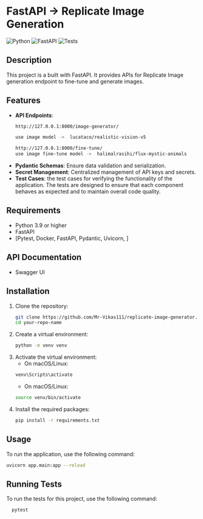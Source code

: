# FastAPI -> Replicate Image Generation 

![Python](https://img.shields.io/badge/python-3.9%2B-blue)
![FastAPI](https://img.shields.io/badge/FastAPI-0.115.4-orange)
![Tests](https://github.com//Mr-Vikas111/replicate-image-generator/actions/workflows/fastapici.yml/badge.svg)


## Description

This project is a built with FastAPI. It provides APIs for  Replicate Image generation endpoint to fine-tune and generate images.

## Features

- **API Endpoints**:
  ```bash
  http://127.0.0.1:8000/image-generator/

  use image model ->  lucataco/realistic-vision-v5
  ```
  ```bash
  http://127.0.0.1:8000/fine-tune/
  use image fine-tune model ->  halimalrasihi/flux-mystic-animals
  ```
- **Pydantic Schemas**: Ensure data validation and serialization.
- **Secret Management**: Centralized management of API keys and secrets.
- **Test Cases**: the test cases for verifying the functionality of the application. The tests are designed to ensure that each component behaves as expected and to maintain overall code quality.

## Requirements

- Python 3.9 or higher
- FastAPI
- [Pytest, Docker, FastAPI, Pydantic, Uvicorn, ]

## API Documentation
- Swagger UI

## Installation

  1. Clone the repository:
     ```bash
     git clone https://github.com/Mr-Vikas111/replicate-image-generator.git
     cd your-repo-name
  2. Create a virtual environment:
     ```bash
     python -m venv venv
  3. Activate the virtual environment:
     - On macOS/Linux:
     ```bash
     venv\Scripts\activate
     ```
     - On macOS/Linux:
      ```bash
     source venv/bin/activate
     ```
  4. Install the required packages:
     ```bash
     pip install -r requirements.txt
     
## Usage 

  To run the application, use the following command:
  
  ```bash
  uvicorn app.main:app --reload
 ```

## Running Tests

  To run the tests for this project, use the following command:
   
   ```bash
     pytest
 ```
